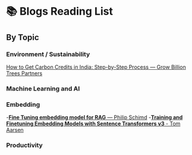 # 📚 Blogs Reading List


## By Topic
### Environment / Sustainability
[How to Get Carbon Credits in India: Step-by-Step Process — Grow Billion Trees Partners ](https://growbilliontrees.com/pages/how-to-get-carbon-credits-in-india-step-by-step-process)
    
### Machine Learning and AI
   ### Embedding
-[**Fine Tuning embedding model for RAG** — Philip Schimd](https://www.philschmid.de/fine-tune-embedding-model-for-rag)
-[**Training and Finetuning Embedding Models with Sentence Transformers v3** - Tom Aarsen](https://huggingface.co/blog/train-sentence-transformers)
### Productivity
